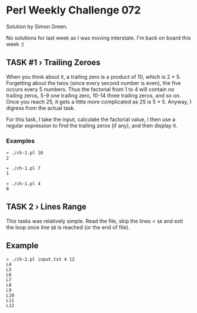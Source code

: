 # Perl Weekly Challenge 072

Solution by Simon Green.

No solutions for last week as I was moving interstate. I'm back on board this week :)

## TASK #1 › Trailing Zeroes

When you think about it, a trailing zero is a product of 10, which is 2 × 5. Forgetting about the twos (since every second number is even), the five occurs every 5 numbers. Thus the factorial from 1 to 4 will contain no trailing zeros, 5-9 one trailing zero, 10-14 three trailing zeros, and so on. Once you reach 25, it gets a little more complicated as 25 is 5 × 5. Anyway, I digress from the actual task.

For this task, I take the input, calculate the factorial value, I then use a regular expression to find the trailing zeros (if any), and then display it.

### Examples

    » ./ch-1.pl 10
    2

    » ./ch-1.pl 7
    1

    » ./ch-1.pl 4
    0

## TASK 2 › Lines Range

This tasks was relatively simple. Read the file, skip the lines < `$A` and exit the loop once line `$B` is reached (or the end of file).

## Example

    » ./ch-2.pl input.txt 4 12
    L4
    L5
    L6
    L7
    L8
    L9
    L10
    L11
    L12